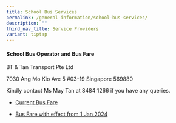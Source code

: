 ```yaml
---
title: School Bus Services
permalink: /general-information/school-bus-services/
description: ""
third_nav_title: Service Providers
variant: tiptap
---
```

#### School Bus Operator and Bus Fare

BT & Tan Transport Pte Ltd

7030 Ang Mo Kio Ave 5 #03-19 Singapore 569880

Kindly contact Ms May Tan at 8484 1266 if you have any queries.

* [Current Bus Fare](/files/School%20Bus/current%20bus%20fare.pdf)

* [Bus Fare with effect from 1 Jan 2024](/files/School%20Bus/bus%20fare%20with%20effect%20from%201%20jan%202024.pdf)